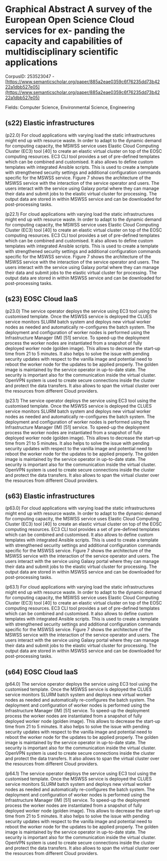 # Graphical Abstract A survey of the European Open Science Cloud services for ex- panding the capacity and capabilities of multidisciplinary scientific applications

CorpusID: 253523047 - [https://www.semanticscholar.org/paper/885a2eae0359c6f76235dd73b4222a1dbb527e05](https://www.semanticscholar.org/paper/885a2eae0359c6f76235dd73b4222a1dbb527e05)

Fields: Computer Science, Environmental Science, Engineering

## (s22) Elastic infrastructures
(p22.0) For cloud applications with varying load the static infrastructures might end up with resource waste. In order to adapt to the dynamic demand for computing capacity, the MSWSS service uses Elastic Cloud Computing Cluster (EC3) tool [40] to create an elastic virtual cluster on top of the EOSC computing resources. EC3 CLI tool provides a set of pre-defined templates which can be combined and customised. It also allows to define custom templates with integrated Ansible scripts. This is used to create a template with strengthened security settings and additional configuration commands specific for the MSWSS service.   Figure 7 shows the architecture of the MSWSS service with the interaction of the service operator and users. The users interact with the service using Galaxy portal where they can manage their data and submit jobs to the elastic virtual cluster for processing. The output data are stored in within MSWSS service and can be downloaded for post-processing tasks.

(p22.1) For cloud applications with varying load the static infrastructures might end up with resource waste. In order to adapt to the dynamic demand for computing capacity, the MSWSS service uses Elastic Cloud Computing Cluster (EC3) tool [40] to create an elastic virtual cluster on top of the EOSC computing resources. EC3 CLI tool provides a set of pre-defined templates which can be combined and customised. It also allows to define custom templates with integrated Ansible scripts. This is used to create a template with strengthened security settings and additional configuration commands specific for the MSWSS service.   Figure 7 shows the architecture of the MSWSS service with the interaction of the service operator and users. The users interact with the service using Galaxy portal where they can manage their data and submit jobs to the elastic virtual cluster for processing. The output data are stored in within MSWSS service and can be downloaded for post-processing tasks.
## (s23) EOSC Cloud IaaS
(p23.0) The service operator deploys the service using EC3 tool using the customised template. Once the MSWSS service is deployed the CLUES service monitors SLURM batch system and deploys new virtual worker nodes as needed and automatically re-configures the batch system. The deployment and configuration of worker nodes is performed using the Infrastructure Manager (IM) [51] service. To speed-up the deployment process the worker nodes are instantiated from a snapshot of fully deployed worker node (golden image). This allows to decrease the start-up time from 21 to 5 minutes. It also helps to solve the issue with pending security updates with respect to the vanilla image and potential need to reboot the worker node for the updates to be applied properly. The golden image is maintained by the service operator in up-to-date state. The security is important also for the communication inside the virtual cluster. OpenVPN system is used to create secure connections inside the cluster and protect the data transfers. It also allows to span the virtual cluster over the resources from different Cloud providers.

(p23.1) The service operator deploys the service using EC3 tool using the customised template. Once the MSWSS service is deployed the CLUES service monitors SLURM batch system and deploys new virtual worker nodes as needed and automatically re-configures the batch system. The deployment and configuration of worker nodes is performed using the Infrastructure Manager (IM) [51] service. To speed-up the deployment process the worker nodes are instantiated from a snapshot of fully deployed worker node (golden image). This allows to decrease the start-up time from 21 to 5 minutes. It also helps to solve the issue with pending security updates with respect to the vanilla image and potential need to reboot the worker node for the updates to be applied properly. The golden image is maintained by the service operator in up-to-date state. The security is important also for the communication inside the virtual cluster. OpenVPN system is used to create secure connections inside the cluster and protect the data transfers. It also allows to span the virtual cluster over the resources from different Cloud providers.
## (s63) Elastic infrastructures
(p63.0) For cloud applications with varying load the static infrastructures might end up with resource waste. In order to adapt to the dynamic demand for computing capacity, the MSWSS service uses Elastic Cloud Computing Cluster (EC3) tool [40] to create an elastic virtual cluster on top of the EOSC computing resources. EC3 CLI tool provides a set of pre-defined templates which can be combined and customised. It also allows to define custom templates with integrated Ansible scripts. This is used to create a template with strengthened security settings and additional configuration commands specific for the MSWSS service.   Figure 7 shows the architecture of the MSWSS service with the interaction of the service operator and users. The users interact with the service using Galaxy portal where they can manage their data and submit jobs to the elastic virtual cluster for processing. The output data are stored in within MSWSS service and can be downloaded for post-processing tasks.

(p63.1) For cloud applications with varying load the static infrastructures might end up with resource waste. In order to adapt to the dynamic demand for computing capacity, the MSWSS service uses Elastic Cloud Computing Cluster (EC3) tool [40] to create an elastic virtual cluster on top of the EOSC computing resources. EC3 CLI tool provides a set of pre-defined templates which can be combined and customised. It also allows to define custom templates with integrated Ansible scripts. This is used to create a template with strengthened security settings and additional configuration commands specific for the MSWSS service.   Figure 7 shows the architecture of the MSWSS service with the interaction of the service operator and users. The users interact with the service using Galaxy portal where they can manage their data and submit jobs to the elastic virtual cluster for processing. The output data are stored in within MSWSS service and can be downloaded for post-processing tasks.
## (s64) EOSC Cloud IaaS
(p64.0) The service operator deploys the service using EC3 tool using the customised template. Once the MSWSS service is deployed the CLUES service monitors SLURM batch system and deploys new virtual worker nodes as needed and automatically re-configures the batch system. The deployment and configuration of worker nodes is performed using the Infrastructure Manager (IM) [51] service. To speed-up the deployment process the worker nodes are instantiated from a snapshot of fully deployed worker node (golden image). This allows to decrease the start-up time from 21 to 5 minutes. It also helps to solve the issue with pending security updates with respect to the vanilla image and potential need to reboot the worker node for the updates to be applied properly. The golden image is maintained by the service operator in up-to-date state. The security is important also for the communication inside the virtual cluster. OpenVPN system is used to create secure connections inside the cluster and protect the data transfers. It also allows to span the virtual cluster over the resources from different Cloud providers.

(p64.1) The service operator deploys the service using EC3 tool using the customised template. Once the MSWSS service is deployed the CLUES service monitors SLURM batch system and deploys new virtual worker nodes as needed and automatically re-configures the batch system. The deployment and configuration of worker nodes is performed using the Infrastructure Manager (IM) [51] service. To speed-up the deployment process the worker nodes are instantiated from a snapshot of fully deployed worker node (golden image). This allows to decrease the start-up time from 21 to 5 minutes. It also helps to solve the issue with pending security updates with respect to the vanilla image and potential need to reboot the worker node for the updates to be applied properly. The golden image is maintained by the service operator in up-to-date state. The security is important also for the communication inside the virtual cluster. OpenVPN system is used to create secure connections inside the cluster and protect the data transfers. It also allows to span the virtual cluster over the resources from different Cloud providers.
